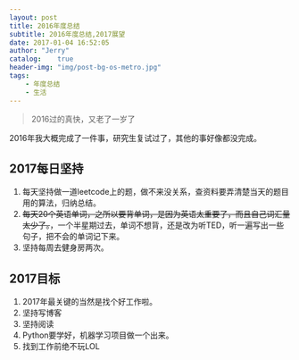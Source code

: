 ```yaml
---
layout: post
title: 2016年度总结
subtitle: 2016年度总结,2017展望
date: 2017-01-04 16:52:05
author: "Jerry"
catalog:    true
header-img: "img/post-bg-os-metro.jpg"
tags:
    - 年度总结
    - 生活
---
```


> 2016过的真快，又老了一岁了

2016年我大概完成了一件事，研究生复试过了，其他的事好像都没完成。



## 2017每日坚持
1. 每天坚持做一道leetcode上的题，做不来没关系，查资料要弄清楚当天的题目用的算法，归纳总结。
2. <s>每天20个英语单词，之所以要背单词，是因为英语太重要了，而且自己词汇量太少了。</s>，一个半星期过去，单词不想背，还是改为听TED，听一遍写出一些句子，把不会的单词记下来。
3. 坚持每周去健身房两次。

## 2017目标
1. 2017年最关键的当然是找个好工作啦。
2. 坚持写博客
3. 坚持阅读
4. Python要学好，机器学习项目做一个出来。
5. 找到工作前绝不玩LOL

